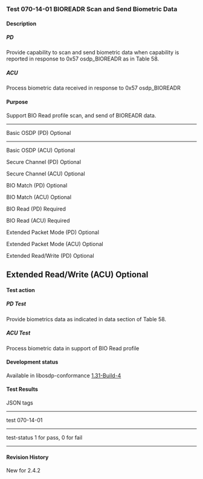 ### Test 070-14-01 BIOREADR Scan and Send Biometric Data

#### Description

##### PD

Provide capability to scan and send biometric data when capability is
reported in response to 0x57 osdp_BIOREADR as in Table 58.

##### ACU

Process biometric data received in response to 0x57 osdp_BIOREADR

#### Purpose

Support BIO Read profile scan, and send of BIOREADR data.

  -----------------------------------------------------------------------
  Basic OSDP (PD)                     Optional
  ----------------------------------- -----------------------------------
  Basic OSDP (ACU)                    Optional

  Secure Channel (PD)                 Optional

  Secure Channel (ACU)                Optional

  BIO Match (PD)                      Optional

  BIO Match (ACU)                     Optional

  BIO Read (PD)                       Required

  BIO Read (ACU)                      Required

  Extended Packet Mode (PD)           Optional

  Extended Packet Mode (ACU)          Optional

  Extended Read/Write (PD)            Optional

  Extended Read/Write (ACU)           Optional
  -----------------------------------------------------------------------

#### Test action

##### PD Test

Provide biometrics data as indicated in data section of Table 58.

##### ACU Test

Process biometric data in support of BIO Read profile

#### Development status

Available in libosdp-conformance
[1.31-Build-4](https://github.com/Security-Industry-Association/libosdp-conformance/releases/tag/1.31-4)

#### Test Results

JSON tags

  -----------------------------------------------------------------------
  test                                070-14-01
  ----------------------------------- -----------------------------------
  test-status                         1 for pass, 0 for fail

  -----------------------------------------------------------------------

#### Revision History

New for 2.4.2
